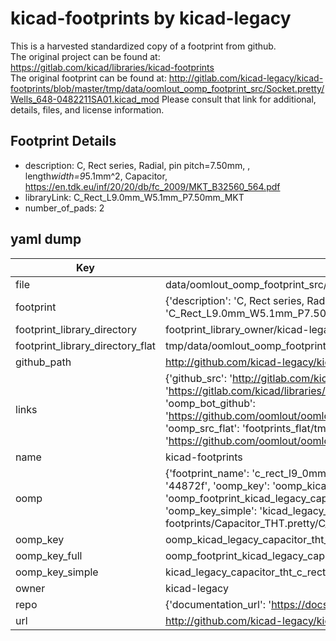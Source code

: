 # kicad-footprints by kicad-legacy  
This is a harvested standardized copy of a footprint from github.  
The original project can be found at:  
https://gitlab.com/kicad/libraries/kicad-footprints  
The original footprint can be found at:
http://gitlab.com/kicad-legacy/kicad-footprints/blob/master/tmp/data/oomlout_oomp_footprint_src/Socket.pretty/Wells_648-0482211SA01.kicad_mod
Please consult that link for additional, details, files, and license information.  
## Footprint Details
* description: C, Rect series, Radial, pin pitch=7.50mm, , length*width=9*5.1mm^2, Capacitor, https://en.tdk.eu/inf/20/20/db/fc_2009/MKT_B32560_564.pdf  
* libraryLink: C_Rect_L9.0mm_W5.1mm_P7.50mm_MKT  
* number_of_pads: 2  
## yaml dump  
| Key | Value |  
| --- | --- |  
| file | data/oomlout_oomp_footprint_src/kicad-footprints/Capacitor_THT.pretty/C_Rect_L9.0mm_W5.1mm_P7.50mm_MKT.kicad_mod |  
| footprint | {'description': 'C, Rect series, Radial, pin pitch=7.50mm, , length*width=9*5.1mm^2, Capacitor, https://en.tdk.eu/inf/20/20/db/fc_2009/MKT_B32560_564.pdf', 'libraryLink': 'C_Rect_L9.0mm_W5.1mm_P7.50mm_MKT', 'number_of_pads': 2} |  
| footprint_library_directory | footprint_library_owner/kicad-legacy_kicad-footprints |  
| footprint_library_directory_flat | tmp/data/oomlout_oomp_footprint_src/footprints_flat/kicad_legacy_capacitor_tht_c_rect_l9_0mm_w5_1mm_p7_50mm_mkt/working |  
| github_path | http://github.com/kicad-legacy/kicad-footprints/blob/master/tmp/data/oomlout_oomp_footprint_src/Capacitor_THT.pretty/C_Rect_L9.0mm_W5.1mm_P7.50mm_MKT.kicad_mod |  
| links | {'github_src': 'http://gitlab.com/kicad-legacy/kicad-footprints/blob/master/tmp/data/oomlout_oomp_footprint_src/Socket.pretty/Wells_648-0482211SA01.kicad_mod', 'github_src_repo': 'https://gitlab.com/kicad/libraries/kicad-footprints', 'oomp_bot': 'tmp/data/oomlout_oomp_footprint_src/footprints/kicad_legacy_capacitor_tht_c_rect_l9_0mm_w5_1mm_p7_50mm_mkt/working', 'oomp_bot_github': 'https://github.com/oomlout/oomlout_oomp_footprint_bot/tree/main/tmp/data/oomlout_oomp_footprint_src/footprints/kicad_legacy_capacitor_tht_c_rect_l9_0mm_w5_1mm_p7_50mm_mkt/working', 'oomp_src_flat': 'footprints_flat/tmp/data/oomlout_oomp_footprint_src/footprints_flat/kicad_legacy_capacitor_tht_c_rect_l9_0mm_w5_1mm_p7_50mm_mkt/working', 'oomp_src_flat_github': 'https://github.com/oomlout/oomlout_oomp_footprint_src/tree/main/tmp/data/oomlout_oomp_footprint_src/footprints_flat/kicad_legacy_capacitor_tht_c_rect_l9_0mm_w5_1mm_p7_50mm_mkt/working'} |  
| name | kicad-footprints |  
| oomp | {'footprint_name': 'c_rect_l9_0mm_w5_1mm_p7_50mm_mkt', 'library_name': 'capacitor_tht', 'md5': '44872f1ecbec8041fafe1664eb4d6599', 'md5_10': '44872f1ecb', 'md5_5': '44872', 'md5_6': '44872f', 'oomp_key': 'oomp_kicad_legacy_capacitor_tht_c_rect_l9_0mm_w5_1mm_p7_50mm_mkt', 'oomp_key_extra': 'oomp_footprint_kicad_legacy_capacitor_tht_c_rect_l9_0mm_w5_1mm_p7_50mm_mkt', 'oomp_key_full': 'oomp_footprint_kicad_legacy_capacitor_tht_c_rect_l9_0mm_w5_1mm_p7_50mm_mkt_44872f', 'oomp_key_simple': 'kicad_legacy_capacitor_tht_c_rect_l9_0mm_w5_1mm_p7_50mm_mkt', 'original_filename': 'data/oomlout_oomp_footprint_src/kicad-footprints/Capacitor_THT.pretty/C_Rect_L9.0mm_W5.1mm_P7.50mm_MKT.kicad_mod', 'owner_name': 'kicad_legacy'} |  
| oomp_key | oomp_kicad_legacy_capacitor_tht_c_rect_l9_0mm_w5_1mm_p7_50mm_mkt |  
| oomp_key_full | oomp_footprint_kicad_legacy_capacitor_tht_c_rect_l9_0mm_w5_1mm_p7_50mm_mkt |  
| oomp_key_simple | kicad_legacy_capacitor_tht_c_rect_l9_0mm_w5_1mm_p7_50mm_mkt |  
| owner | kicad-legacy |  
| repo | {'documentation_url': 'https://docs.github.com/rest/repos/repos#get-a-repository', 'message': 'Not Found'} |  
| url | http://github.com/kicad-legacy/kicad-footprints |  

